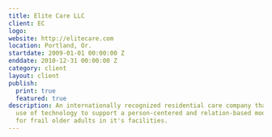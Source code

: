 ```yaml
---
title: Elite Care LLC
client: EC
logo: 
website: http://elitecare.com
location: Portland, Or.
startdate: 2009-01-01 00:00:00 Z
enddate: 2010-12-31 00:00:00 Z
category: client
layout: client
publish:
  print: true
  featured: true
description: An internationally recognized residential care company that makes novel
  use of technology to support a person-centered and relation-based model of care
  for frail older adults in it's facilities.
---
```



